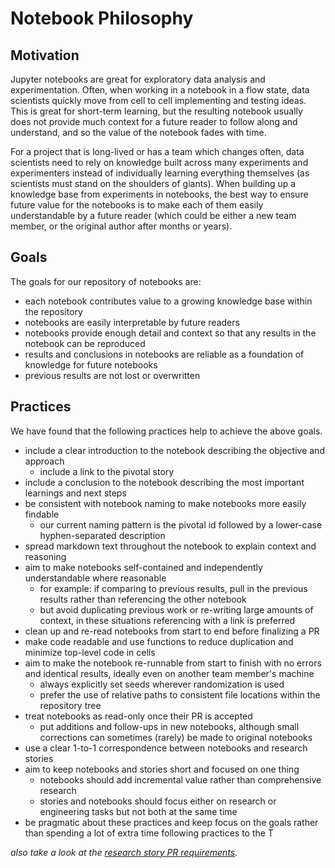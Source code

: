 # Notebook Philosophy


## Motivation

Jupyter notebooks are great for exploratory data analysis and experimentation. Often, when working in a notebook in a flow state, data scientists quickly move from cell to cell implementing and testing ideas. This is great for short-term learning, but the resulting notebook usually does not provide much context for a future reader to follow along and understand, and so the value of the notebook fades with time.

For a project that is long-lived or has a team which changes often, data scientists need to rely on knowledge built across many experiments and experimenters instead of individually learning everything themselves (as scientists must stand on the shoulders of giants). When building up a knowledge base from experiments in notebooks, the best way to ensure future value for the notebooks is to make each of them easily understandable by a future reader (which could be either a new team member, or the original author after months or years).


## Goals

The goals for our repository of notebooks are:

* each notebook contributes value to a growing knowledge base within the repository
* notebooks are easily interpretable by future readers
* notebooks provide enough detail and context so that any results in the notebook can be reproduced
* results and conclusions in notebooks are reliable as a foundation of knowledge for future notebooks
* previous results are not lost or overwritten


## Practices

We have found that the following practices help to achieve the above goals. 

* include a clear introduction to the notebook describing the objective and approach
  * include a link to the pivotal story
* include a conclusion to the notebook describing the most important learnings and next steps
* be consistent with notebook naming to make notebooks more easily findable
  * our current naming pattern is the pivotal id followed by a lower-case hyphen-separated description
* spread markdown text throughout the notebook to explain context and reasoning
* aim to make notebooks self-contained and independently understandable where reasonable
  * for example: if comparing to previous results, pull in the previous results rather than referencing the other notebook
  * but avoid duplicating previous work or re-writing large amounts of context, in these situations referencing with a link is preferred
* clean up and re-read notebooks from start to end before finalizing a PR
* make code readable and use functions to reduce duplication and minimize top-level code in cells
* aim to make the notebook re-runnable from start to finish with no errors and identical results, ideally even on another team member's machine
  * always explicitly set seeds wherever randomization is used
  * prefer the use of relative paths to consistent file locations within the repository tree
* treat notebooks as read-only once their PR is accepted
  * put additions and follow-ups in new notebooks, although small corrections can sometimes (rarely) be made to original notebooks
* use a clear 1-to-1 correspondence between notebooks and research stories
* aim to keep notebooks and stories short and focused on one thing
  * notebooks should add incremental value rather than comprehensive research
  * stories and notebooks should focus either on research or engineering tasks but not both at the same time
* be pragmatic about these practices and keep focus on the goals rather than spending a lot of extra time following practices to the T

*also take a look at the [research story PR requirements](contributing.md#research-stories).*
